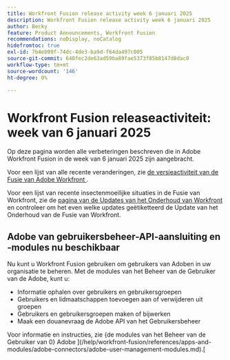 ```yaml
---
title: Workfront Fusion release activity week 6 januari 2025
description: Workfront Fusion release activity week 6 januari 2025
author: Becky
feature: Product Announcements, Workfront Fusion
recommendations: noDisplay, noCatalog
hidefromtoc: true
exl-id: 7b4eb99f-74dc-4de3-ba9d-f64da497c005
source-git-commit: 640fec2de63ad59ba89fae5373f85b8147d8dac0
workflow-type: tm+mt
source-wordcount: '146'
ht-degree: 0%

---
```


# Workfront Fusion releaseactiviteit: week van 6 januari 2025

Op deze pagina worden alle verbeteringen beschreven die in Adobe Workfront Fusion in de week van 6 januari 2025 zijn aangebracht.

Voor een lijst van alle recente veranderingen, zie [ de versieactiviteit van de Fusie van Adobe Workfront ](/help/workfront-fusion/fusion-product-releases/fusion-release-activity.md).

Voor een lijst van recente insectenmoeilijke situaties in de Fusie van Workfront, zie de [ pagina van de Updates van het Onderhoud van Workfront ](https://experienceleague.adobe.com/en/docs/workfront-known-issues/releases/current-updates) en controleer om het even welke updates geëtiketteerd de Update van het Onderhoud van de Fusie van Workfront.

## Adobe van gebruikersbeheer-API-aansluiting en -modules nu beschikbaar

Nu kunt u Workfront Fusion gebruiken om gebruikers van Adoben in uw organisatie te beheren. Met de modules van het Beheer van de Gebruiker van de Adobe, kunt u:

* Informatie ophalen over gebruikers en gebruikersgroepen
* Gebruikers en lidmaatschappen toevoegen aan of verwijderen uit groepen
* Gebruikers en gebruikersgroepen maken of bijwerken
* Maak een douanevraag de Adobe API van het Gebruikersbeheer

Voor informatie en instructies, zie {de modules van het Beheer van de Gebruiker van 0} Adobe ](/help/workfront-fusion/references/apps-and-modules/adobe-connectors/adobe-user-management-modules.md).[
